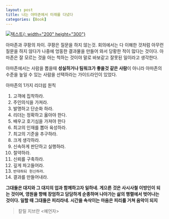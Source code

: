```yaml
---
layout: post
title: 나는 아마존에서 미래를 다녔다
categories: [Book]
---
```

[![텍스트](http://image.yes24.com/Goods/69770721/800x0){: width="200" height="300"}](http://www.yes24.com/Product/Goods/69770721?scode=032&OzSrank=1)

아마존과 쿠팡의 차이. 쿠팡은 질문을 하지 않는것.
회의에서는 다 이해한 것처럼 아무런 질문을 하지 않다가 나중에 엉뚱한 결과물을 만들어 와서 당황한 적이 많다는 것이다.
아마존은 잘 모르는 것을 아는 척하는 것이야 말로 바보같고 잘못된 일이라고 생각한다.

아마존에서는 사람을 뽑을때 **성실하거나 팀워크가 좋을것 같은 사람**이 아니라 아마존의 수준을 높일 수 있는 사람을 선택하라는 가이드라인이 있었다.

아마존의 1가지 리더쉽 원칙
1. 고객에 집착하라.
2. 주인의식을 가져라.
3. 발명하고 단순화 하라.
4. 리더는 정확하고 옳아야 한다.
5. 배우고 호기심을 가져야 한다
6. 최고의 인재를 뽑아 육성하라.
7. 최고의 기준을 추구하라.
8. 크게 생각하라.
9. 신속하게 판단하고 실행하라.
10. 절약하라.
11. 신뢰를 구축하라.
12. 깊게 파고들어라.
13. `반대하되 헌신하라`.
14. 결과를 만들어내라.
    

**그대들은 대지와 그 대지의 업과 함께하고자 일하네. 게으른 것은 사시사철 이방인이 되는 것이며, 영원을 향해 장엄하고 담담하게 순종하며 나아가는 삶의 행렬에서 벗어나는 것이다. 일할 때 그대들은 피리라네. 시간을 속삭이는 마음은 피리를 거쳐 음악이 되지**  
>칼릴 지브란 <예언자>